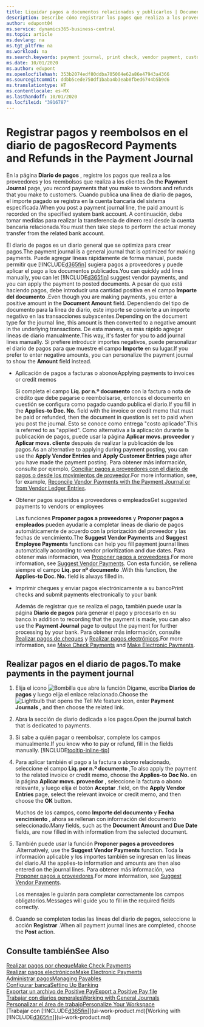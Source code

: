 ```yaml
---
title: Liquidar pagos a documentos relacionados y publicarlos | Documentos de Microsoft
description: Describe cómo registrar los pagos que realiza a los proveedores y los reembolsos que realiza a los clientes.
author: edupont04
ms.service: dynamics365-business-central
ms.topic: article
ms.devlang: na
ms.tgt_pltfrm: na
ms.workload: na
ms.search.keywords: payment journal, print check, vendor payment, customer refund, creditor, debt, balance due, AP
ms.date: 10/01/2020
ms.author: edupont
ms.openlocfilehash: 353b2074edf80ddba705004e62a86e47943a4366
ms.sourcegitcommit: ddbb5cede750df1baba4b3eab8fbed6744b5b9d6
ms.translationtype: HT
ms.contentlocale: es-MX
ms.lasthandoff: 10/01/2020
ms.locfileid: "3916787"
---
```

# <a name="record-payments-and-refunds-in-the-payment-journal"></a><span data-ttu-id="93e25-103">Registrar pagos y reembolsos en el diario de pagos</span><span class="sxs-lookup"><span data-stu-id="93e25-103">Record Payments and Refunds in the Payment Journal</span></span>

<span data-ttu-id="93e25-104">En la página **Diario de pagos** , registre los pagos que realiza a los proveedores y los reembolsos que realiza a los clientes.</span><span class="sxs-lookup"><span data-stu-id="93e25-104">On the **Payment Journal** page, you record payments that you make to vendors and refunds that you make to customers.</span></span> <span data-ttu-id="93e25-105">Cuando publica una línea de diario de pagos, el importe pagado se registra en la cuenta bancaria del sistema especificada.</span><span class="sxs-lookup"><span data-stu-id="93e25-105">When you post a payment journal line, the paid amount is recorded on the specified system bank account.</span></span> <span data-ttu-id="93e25-106">A continuación, debe tomar medidas para realizar la transferencia de dinero real desde la cuenta bancaria relacionada.</span><span class="sxs-lookup"><span data-stu-id="93e25-106">You must then take steps to perform the actual money transfer from the related bank account.</span></span>  

<span data-ttu-id="93e25-107">El diario de pagos es un diario general que se optimiza para crear pagos.</span><span class="sxs-lookup"><span data-stu-id="93e25-107">The payment journal is a general journal that is optimized for making payments.</span></span> <span data-ttu-id="93e25-108">Puede agregar líneas rápidamente de forma manual, puede permitir que [!INCLUDE[d365fin](includes/d365fin_md.md)] sugiera pagos a proveedores y puede aplicar el pago a los documentos publicados.</span><span class="sxs-lookup"><span data-stu-id="93e25-108">You can quickly add lines manually, you can let [!INCLUDE[d365fin](includes/d365fin_md.md)] suggest vendor payments, and you can apply the payment to posted documents.</span></span> <span data-ttu-id="93e25-109">A pesar de que está haciendo pagos, debe introducir una cantidad positiva en el campo **Importe del documento** .</span><span class="sxs-lookup"><span data-stu-id="93e25-109">Even though you are making payments, you enter a positive amount in the **Document Amount** field.</span></span> <span data-ttu-id="93e25-110">Dependiendo del tipo de documento para la línea de diario, este importe se convierte a un importe negativo en las transacciones subyacentes.</span><span class="sxs-lookup"><span data-stu-id="93e25-110">Depending on the document type for the journal line, this amount is then converted to a negative amount in the underlying transactions.</span></span> <span data-ttu-id="93e25-111">De esta manera, es más rápido agregar líneas de diario manualmente.</span><span class="sxs-lookup"><span data-stu-id="93e25-111">This way, it's faster for you to add journal lines manually.</span></span> <span data-ttu-id="93e25-112">Si prefiere introducir importes negativos, puede personalizar el diario de pagos para que muestre el campo **Importe** en su lugar.</span><span class="sxs-lookup"><span data-stu-id="93e25-112">If you prefer to enter negative amounts, you can personalize the payment journal to show the **Amount** field instead.</span></span>  

- <span data-ttu-id="93e25-113">Aplicación de pagos a facturas o abonos</span><span class="sxs-lookup"><span data-stu-id="93e25-113">Applying payments to invoices or credit memos</span></span>

    <span data-ttu-id="93e25-114">Si completa el campo **Liq. por n.º documento** con la factura o nota de crédito que debe pagarse o reembolsarse, entonces el documento en cuestión se configura como pagado cuando publica el diario.</span><span class="sxs-lookup"><span data-stu-id="93e25-114">If you fill in the **Applies-to Doc. No.** field with the invoice or credit memo that must be paid or refunded, then the document in question is set to paid when you post the journal.</span></span> <span data-ttu-id="93e25-115">Esto se conoce como entrega "costo aplicado".</span><span class="sxs-lookup"><span data-stu-id="93e25-115">This is referred to as "applied".</span></span> <span data-ttu-id="93e25-116">Como alternativa a la aplicación durante la publicación de pagos, puede usar la página **Aplicar movs. proveedor** y **Aplicar movs. cliente** después de realizar la publicación de los pagos.</span><span class="sxs-lookup"><span data-stu-id="93e25-116">As an alternative to applying during payment posting, you can use the **Apply Vendor Entries** and **Apply Customer Entries** page after you have made the payment posting.</span></span> <span data-ttu-id="93e25-117">Para obtener más información, consulte por ejemplo, [Conciliar pagos a proveedores con el diario de pagos o desde los movimientos de proveedor](payables-how-apply-purchase-transactions-manually.md).</span><span class="sxs-lookup"><span data-stu-id="93e25-117">For more information, see, for example, [Reconcile Vendor Payments with the Payment Journal or from Vendor Ledger Entries](payables-how-apply-purchase-transactions-manually.md).</span></span>  

- <span data-ttu-id="93e25-118">Obtener pagos sugeridos a proveedores o empleados</span><span class="sxs-lookup"><span data-stu-id="93e25-118">Get suggested payments to vendors or employees</span></span>

    <span data-ttu-id="93e25-119">Las funciones **Proponer pagos a proveedores** y **Proponer pagos a empleados** pueden ayudarle a completar líneas de diario de pagos automáticamente de acuerdo con la priorización del proveedor y las fechas de vencimiento.</span><span class="sxs-lookup"><span data-stu-id="93e25-119">The **Suggest Vendor Payments** and **Suggest Employee Payments** functions can help you fill payment journal lines automatically according to vendor prioritization and due dates.</span></span> <span data-ttu-id="93e25-120">Para obtener más información, vea [Proponer pagos a proveedores](payables-how-suggest-vendor-payments.md).</span><span class="sxs-lookup"><span data-stu-id="93e25-120">For more information, see [Suggest Vendor Payments](payables-how-suggest-vendor-payments.md).</span></span> <span data-ttu-id="93e25-121">Con esta función, se rellena siempre el campo **Liq. por nº documento** .</span><span class="sxs-lookup"><span data-stu-id="93e25-121">With this function, the **Applies-to Doc. No.** field is always filled in.</span></span>  

- <span data-ttu-id="93e25-122">Imprimir cheques y enviar pagos electrónicamente a su banco</span><span class="sxs-lookup"><span data-stu-id="93e25-122">Print checks and submit payments electronically to your bank</span></span>

    <span data-ttu-id="93e25-123">Además de registrar que se realiza el pago, también puede usar la página **Diario de pagos** para generar el pago y procesarlo en su banco.</span><span class="sxs-lookup"><span data-stu-id="93e25-123">In addition to recording that the payment is made, you can also use the **Payment Journal** page to output the payment for further processing by your bank.</span></span> <span data-ttu-id="93e25-124">Para obtener más información, consulte [Realizar pagos de cheques](payables-how-work-checks.md) y [Realizar pagos electrónicos](finance-make-payments-with-bank-data-conversion-service-or-sepa-credit-transfer.md#exporting-payments-to-a-bank-file).</span><span class="sxs-lookup"><span data-stu-id="93e25-124">For more information, see [Make Check Payments](payables-how-work-checks.md) and [Make Electronic Payments](finance-make-payments-with-bank-data-conversion-service-or-sepa-credit-transfer.md#exporting-payments-to-a-bank-file).</span></span>  

## <a name="to-make-payments-in-the-payment-journal"></a><span data-ttu-id="93e25-125">Realizar pagos en el diario de pagos.</span><span class="sxs-lookup"><span data-stu-id="93e25-125">To make payments in the payment journal</span></span>

1. <span data-ttu-id="93e25-126">Elija el icono ![Bombilla que abre la función Dígame](media/ui-search/search_small.png "Dígame qué desea hacer"), escriba **Diarios de pagos** y luego elija el enlace relacionado.</span><span class="sxs-lookup"><span data-stu-id="93e25-126">Choose the ![Lightbulb that opens the Tell Me feature](media/ui-search/search_small.png "Tell me what you want to do") icon, enter **Payment Journals** , and then choose the related link.</span></span>
2. <span data-ttu-id="93e25-127">Abra la sección de diario dedicada a los pagos.</span><span class="sxs-lookup"><span data-stu-id="93e25-127">Open the journal batch that is dedicated to payments.</span></span>
3. <span data-ttu-id="93e25-128">Si sabe a quién pagar o reembolsar, complete los campos manualmente.</span><span class="sxs-lookup"><span data-stu-id="93e25-128">If you know who to pay or refund, fill in the fields manually.</span></span> [!INCLUDE[tooltip-inline-tip](includes/tooltip-inline-tip_md.md)]
4. <span data-ttu-id="93e25-129">Para aplicar también el pago a la factura o abono relacionado, seleccione el campo **Liq. por n.º documento** ,</span><span class="sxs-lookup"><span data-stu-id="93e25-129">To also apply the payment to the related invoice or credit memo, choose the **Applies-to Doc No.**</span></span> <span data-ttu-id="93e25-130">en la página **Aplicar movs. proveedor** , seleccione la factura o abono relevante, y luego elija el botón **Aceptar** .</span><span class="sxs-lookup"><span data-stu-id="93e25-130">field, on the **Apply Vendor Entries** page, select the relevant invoice or credit memo, and then choose the **OK** button.</span></span>

    <span data-ttu-id="93e25-131">Muchos de los campos, como **Importe del documento** y **Fecha vencimiento** , ahora se rellenan con información del documento seleccionado.</span><span class="sxs-lookup"><span data-stu-id="93e25-131">Many fields, such as the **Document Amount** and **Due Date** fields, are now filled in with information from the selected document.</span></span>
5. <span data-ttu-id="93e25-132">También puede usar la función **Proponer pagos a proveedores** .</span><span class="sxs-lookup"><span data-stu-id="93e25-132">Alternatively, use the **Suggest Vendor Payments** function.</span></span> <span data-ttu-id="93e25-133">Toda la información aplicable y los importes también se ingresan en las líneas del diario.</span><span class="sxs-lookup"><span data-stu-id="93e25-133">All the applies-to information and amounts are then also entered on the journal lines.</span></span> <span data-ttu-id="93e25-134">Para obtener más información, vea [Proponer pagos a proveedores](payables-how-suggest-vendor-payments.md).</span><span class="sxs-lookup"><span data-stu-id="93e25-134">For more information, see [Suggest Vendor Payments](payables-how-suggest-vendor-payments.md).</span></span>

    <span data-ttu-id="93e25-135">Los mensajes le guiarán para completar correctamente los campos obligatorios.</span><span class="sxs-lookup"><span data-stu-id="93e25-135">Messages will guide you to fill in the required fields correctly.</span></span>
6.  <span data-ttu-id="93e25-136">Cuando se completen todas las líneas del diario de pagos, seleccione la acción **Registrar** .</span><span class="sxs-lookup"><span data-stu-id="93e25-136">When all payment journal lines are completed, choose the **Post** action.</span></span>

## <a name="see-also"></a><span data-ttu-id="93e25-137">Consulte también</span><span class="sxs-lookup"><span data-stu-id="93e25-137">See Also</span></span>
[<span data-ttu-id="93e25-138">Realizar pagos por cheque</span><span class="sxs-lookup"><span data-stu-id="93e25-138">Make Check Payments</span></span>](payables-how-work-checks.md)  
[<span data-ttu-id="93e25-139">Realizar pagos electrónicos</span><span class="sxs-lookup"><span data-stu-id="93e25-139">Make Electronic Payments</span></span>](finance-make-payments-with-bank-data-conversion-service-or-sepa-credit-transfer.md#exporting-payments-to-a-bank-file)  
[<span data-ttu-id="93e25-140">Administrar pagos</span><span class="sxs-lookup"><span data-stu-id="93e25-140">Managing Payables</span></span>](payables-manage-payables.md)  
[<span data-ttu-id="93e25-141">Configurar banca</span><span class="sxs-lookup"><span data-stu-id="93e25-141">Setting Up Banking</span></span>](bank-setup-banking.md)  
[<span data-ttu-id="93e25-142">Exportar un archivo de Positive Pay</span><span class="sxs-lookup"><span data-stu-id="93e25-142">Export a Positive Pay file</span></span>](finance-how-positive-pay.md)  
[<span data-ttu-id="93e25-143">Trabajar con diarios generales</span><span class="sxs-lookup"><span data-stu-id="93e25-143">Working with General Journals</span></span>](ui-work-general-journals.md)  
[<span data-ttu-id="93e25-144">Personalizar el área de trabajo</span><span class="sxs-lookup"><span data-stu-id="93e25-144">Personalize Your Workspace</span></span>](ui-personalization-user.md)  
<span data-ttu-id="93e25-145">[Trabajar con [!INCLUDE[d365fin](includes/d365fin_md.md)]](ui-work-product.md)</span><span class="sxs-lookup"><span data-stu-id="93e25-145">[Working with [!INCLUDE[d365fin](includes/d365fin_md.md)]](ui-work-product.md)</span></span>  
